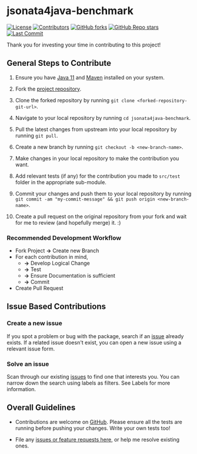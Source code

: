 # jsonata4java-benchmark

[![License](https://img.shields.io/github/license/dhi13man/jsonata4java-benchmark)](https://github.com/Dhi13man/jsonata4java-benchmark/blob/main/LICENSE)
[![Contributors](https://img.shields.io/github/contributors-anon/dhi13man/jsonata4java-benchmark?style=flat)](https://github.com/Dhi13man/jsonata4java-benchmark/graphs/contributors)
[![GitHub forks](https://img.shields.io/github/forks/dhi13man/jsonata4java-benchmark?style=social)](https://github.com/Dhi13man/jsonata4java-benchmark/network/members)
[![GitHub Repo stars](https://img.shields.io/github/stars/dhi13man/jsonata4java-benchmark?style=social)](https://github.com/Dhi13man/jsonata4java-benchmark)
[![Last Commit](https://img.shields.io/github/last-commit/dhi13man/jsonata4java-benchmark)](https://github.com/Dhi13man/jsonata4java-benchmark/commits/main)

Thank you for investing your time in contributing to this project!

## General Steps to Contribute

1. Ensure you have [Java 11](https://www.oracle.com/java/technologies/downloads/#java17)
   and [Maven](https://maven.apache.org/download.cgi) installed on your system.

2. Fork the [project repository](https://github.com/Dhi13man/jsonata4java-benchmark/).

3. Clone the forked repository by running `git clone <forked-repository-git-url>`.

4. Navigate to your local repository by running `cd jsonata4java-benchmark`.

5. Pull the latest changes from upstream into your local repository by running `git pull`.

6. Create a new branch by running `git checkout -b <new-branch-name>`.

7. Make changes in your local repository to make the contribution you want.

8. Add relevant tests (if any) for the contribution you made to `src/test` folder in the appropriate
   sub-module.

9. Commit your changes and push them to your local repository by
   running `git commit -am "my-commit-message" && git push origin <new-branch-name>`.

10. Create a pull request on the original repository from your fork and wait for me to review (and
    hopefully merge) it. :)

### Recommended Development Workflow

- Fork Project **->** Create new Branch
- For each contribution in mind,
    - **->** Develop Logical Change
    - **->** Test
    - **->** Ensure Documentation is sufficient
    - **->** Commit
- Create Pull Request

## Issue Based Contributions

### Create a new issue

If you spot a problem or bug with the package, search if
an [issue](https://www.github.com/dhi13man/jsonata4java-benchmark/issues/) already exists. If a
related issue doesn't exist, you can open a new issue using a relevant issue form.

### Solve an issue

Scan through our existing [issues](https://www.github.com/dhi13man/jsonata4java-benchmark/issues/)
to find one that interests you. You can narrow down the search using labels as filters. See Labels
for more information.

## Overall Guidelines

- Contributions are welcome on [GitHub](https://www.github.com/dhi13man/jsonata4java-benchmark/).
  Please ensure all the tests are running before pushing your changes. Write your own tests too!

- File
  any [issues or feature requests here,](https://www.github.com/dhi13man/jsonata4java-benchmark/issues/)
  or help me resolve existing ones.
